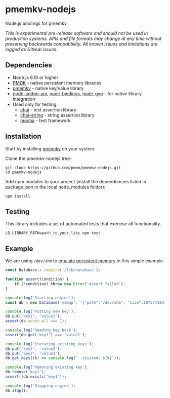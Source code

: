# pmemkv-nodejs
Node.js bindings for pmemkv

*This is experimental pre-release software and should not be used in
production systems. APIs and file formats may change at any time without
preserving backwards compatibility. All known issues and limitations
are logged as GitHub issues.*

## Dependencies

* Node.js 6.10 or higher
* [PMDK](https://github.com/pmem/pmdk) - native persistent memory libraries
* [pmemkv](https://github.com/pmem/pmemkv) - native key/value library
* [node-addon-api](https://github.com/nodejs/node-addon-api), [node-bindings](https://github.com/TooTallNate/node-bindings), [node-gyp](https://github.com/nodejs/node-gyp) - for native library integration
* Used only for testing:
  * [chai](https://github.com/chaijs/chai) - test assertion library
  * [chai-string](https://github.com/onechiporenko/chai-string) - string assertion library
  * [mocha](https://github.com/mochajs/mocha) - test framework

## Installation

Start by installing [pmemkv](https://github.com/pmem/pmemkv/blob/master/INSTALLING.md) on your system.

Clone the pmemkv-nodejs tree:

```
git clone https://github.com/pmem/pmemkv-nodejs.git
cd pmemkv-nodejs
```

Add npm modules to your project (install the dependencies listed in package.json in the local node_modules folder):

```
npm install
```

## Testing

This library includes a set of automated tests that exercise all functionality.

```
LD_LIBRARY_PATH=path_to_your_libs npm test
```

## Example

We are using `/dev/shm` to
[emulate persistent memory](http://pmem.io/2016/02/22/pm-emulation.html)
in this simple example.

```js
const Database = require('/lib/database');

function assert(condition) {
    if (!condition) throw new Error('Assert failed');
}

console.log('Starting engine');
const db = new Database('vsmap', '{"path":"/dev/shm", "size":1073741824}');

console.log('Putting new key');
db.put('key1', 'value1');
assert(db.count_all === 1);

console.log('Reading key back');
assert(db.get('key1') === 'value1');

console.log('Iterating existing keys');
db.put('key2', 'value2');
db.put('key3', 'value3');
db.get_keys((k) => console.log(`  visited: ${k}`));

console.log('Removing existing key');
db.remove('key1');
assert(!db.exists('key1'));

console.log('Stopping engine');
db.stop();
```
